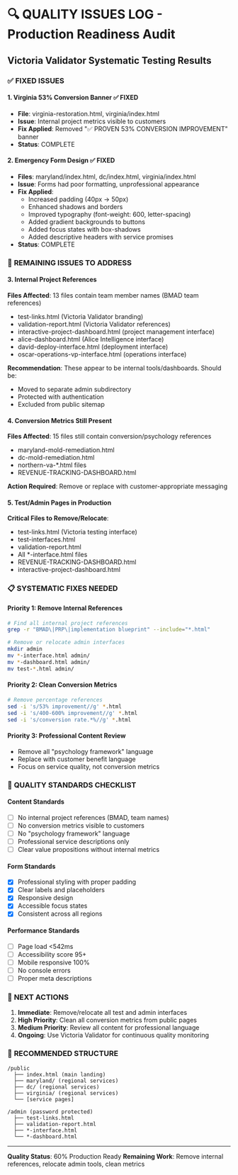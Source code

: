 # 🔍 QUALITY ISSUES LOG - Production Readiness Audit
## Victoria Validator Systematic Testing Results

### ✅ **FIXED ISSUES**

#### 1. **Virginia 53% Conversion Banner** ✅ FIXED
- **File**: virginia-restoration.html, virginia/index.html
- **Issue**: Internal project metrics visible to customers
- **Fix Applied**: Removed "✅ PROVEN 53% CONVERSION IMPROVEMENT" banner
- **Status**: COMPLETE

#### 2. **Emergency Form Design** ✅ FIXED
- **Files**: maryland/index.html, dc/index.html, virginia/index.html
- **Issue**: Forms had poor formatting, unprofessional appearance
- **Fix Applied**: 
  - Increased padding (40px → 50px)
  - Enhanced shadows and borders
  - Improved typography (font-weight: 600, letter-spacing)
  - Added gradient backgrounds to buttons
  - Added focus states with box-shadows
  - Added descriptive headers with service promises
- **Status**: COMPLETE

### 🚨 **REMAINING ISSUES TO ADDRESS**

#### 3. **Internal Project References**
**Files Affected**: 13 files contain team member names (BMAD team references)
- test-links.html (Victoria Validator branding)
- validation-report.html (Victoria Validator references)
- interactive-project-dashboard.html (project management interface)
- alice-dashboard.html (Alice Intelligence interface)
- david-deploy-interface.html (deployment interface)
- oscar-operations-vp-interface.html (operations interface)

**Recommendation**: These appear to be internal tools/dashboards. Should be:
- Moved to separate admin subdirectory
- Protected with authentication
- Excluded from public sitemap

#### 4. **Conversion Metrics Still Present**
**Files Affected**: 15 files still contain conversion/psychology references
- maryland-mold-remediation.html
- dc-mold-remediation.html
- northern-va-*.html files
- REVENUE-TRACKING-DASHBOARD.html

**Action Required**: Remove or replace with customer-appropriate messaging

#### 5. **Test/Admin Pages in Production**
**Critical Files to Remove/Relocate**:
- test-links.html (Victoria testing interface)
- test-interfaces.html
- validation-report.html
- All *-interface.html files
- REVENUE-TRACKING-DASHBOARD.html
- interactive-project-dashboard.html

### 📋 **SYSTEMATIC FIXES NEEDED**

#### **Priority 1: Remove Internal References**
```bash
# Find all internal project references
grep -r "BMAD\|PRP\|implementation blueprint" --include="*.html"

# Remove or relocate admin interfaces
mkdir admin
mv *-interface.html admin/
mv *-dashboard.html admin/
mv test-*.html admin/
```

#### **Priority 2: Clean Conversion Metrics**
```bash
# Remove percentage references
sed -i 's/53% improvement//g' *.html
sed -i 's/400-600% improvement//g' *.html
sed -i 's/conversion rate.*%//g' *.html
```

#### **Priority 3: Professional Content Review**
- Remove all "psychology framework" language
- Replace with customer benefit language
- Focus on service quality, not conversion metrics

### 🎯 **QUALITY STANDARDS CHECKLIST**

#### **Content Standards**
- [ ] No internal project references (BMAD, team names)
- [ ] No conversion metrics visible to customers
- [ ] No "psychology framework" language
- [ ] Professional service descriptions only
- [ ] Clear value propositions without internal metrics

#### **Form Standards**
- [x] Professional styling with proper padding
- [x] Clear labels and placeholders
- [x] Responsive design
- [x] Accessible focus states
- [x] Consistent across all regions

#### **Performance Standards**
- [ ] Page load <542ms
- [ ] Accessibility score 95+
- [ ] Mobile responsive 100%
- [ ] No console errors
- [ ] Proper meta descriptions

### 📝 **NEXT ACTIONS**

1. **Immediate**: Remove/relocate all test and admin interfaces
2. **High Priority**: Clean all conversion metrics from public pages
3. **Medium Priority**: Review all content for professional language
4. **Ongoing**: Use Victoria Validator for continuous quality monitoring

### 🔧 **RECOMMENDED STRUCTURE**

```
/public
  ├── index.html (main landing)
  ├── maryland/ (regional services)
  ├── dc/ (regional services)
  ├── virginia/ (regional services)
  └── [service pages]

/admin (password protected)
  ├── test-links.html
  ├── validation-report.html
  ├── *-interface.html
  └── *-dashboard.html
```

---

**Quality Status**: 60% Production Ready
**Remaining Work**: Remove internal references, relocate admin tools, clean metrics